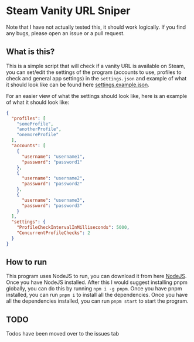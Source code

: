 # Steam Vanity URL Sniper

Note that I have not actually tested this, it should work logically. If you find any bugs, please open an issue or a pull request.

## What is this?

This is a simple script that will check if a vanity URL is available on Steam, you can set/edit the settings of the program (accounts to use, profiles to check and general app settings) in the `settings.json` and example of what it should look like can be found here [settings.example.json](./config/settings.example.json).

For an easier view of what the settings should look like, here is an example of what it should look like:

```json
{
  "profiles": [
    "someProfile",
    "anotherProfile",
    "onemoreProfile"
  ],
  "accounts": [
    {
      "username": "username1",
      "password": "password1"
    },
    {
      "username": "username2",
      "password": "password2"
    },
    {
      "username": "username3",
      "password": "password3"
    }
  ],
  "settings": {
    "ProfileCheckIntervalInMilliseconds": 5000,
    "ConcurrentProfileChecks": 2
  }
}

```

## How to run

This program uses NodeJS to run, you can download it from here [NodeJS](https://nodejs.org/en/). Once you have NodeJS installed. After this I would suggest installing pnpm globally, you can do this by running `npm i -g pnpm`. Once you have pnpm installed, you can run `pnpm i` to install all the dependencies. Once you have all the dependencies installed, you can run `pnpm start` to start the program.

## TODO

Todos have been moved over to the issues tab
